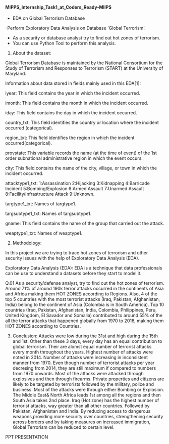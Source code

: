 #### MIPPS_Internship_Task1_at_Coders_Ready-MIIPS
- EDA on Global Terrorism Database 


-Perform Exploratory Data Analysis on Database 'Global Terrorism'.
- As a security or database analyst try to find out hot zones of terrorism.
- You can use Python Tool to perform this analysis.

1. About the dataset:

Global Terrorism Database is maintained by the National Consortium for the Study of Terrorism and Responses to Terrorism (START) at the University of Maryland.

Information about data stored in fields mainly used in this EDA[1]:

iyear: This field contains the year in which the incident occurred.

imonth: This field contains the month in which the incident occurred.

iday: This field contains the day in which the incident occurred.

country_txt: This field identifies the country or location where the incident occurred (categorical).

region_txt: This field identifies the region in which the incident occurred(categorical).

provstate: This variable records the name (at the time of event) of the 1st order subnational administrative region in which the event occurs.

city: This field contains the name of the city, village, or town in which the incident occurred.

attacktype1_txt: 1:Assassination 2:Hijacking 3:Kidnapping 4:Barricade Incident 5:Bombing/Explosion 6:Armed Assault 7:Unarmed Assault 8:Facility/Infrastructure Attack 9:Unknown.

targtype1_txt: Names of targtype1.

targsubtype1_txt: Names of targsubtype1.

gname: This field contains the name of the group that carried out the attack.

weaptype1_txt: Names of weaptype1.

2. Methodology:

In this project we are trying to trace hot zones of terrorism and other security issues with the help of Exploratory Data Analysis (EDA).

Exploratory Data Analysis (EDA): EDA is a technique that data professionals can be use to understand a datasets before they start to model it.

Q.01 As a security/defense analyst, try to find out the hot zones of terrorism.
Around 71% of around 190k terror attacks occurred in the continents of Asia and Africa making them HOT ZONES according to Regions.
Also, 4 of the top 5 countries with the most terrorist attacks (Iraq, Pakistan, Afghanistan, India) belong to the continent of Asia (Colombia is in South America). Top 10 countries (Iraq, Pakistan, Afghanistan, India, Colombia, Philippines, Peru, United Kingdom, El Savador and Somalia) contributed to around 55% of the all the terror attacks that happened globally from 1970 to 2018, making them HOT ZONES according to Countries.


3. Conclusion:
Attacks were low during the 31st and high during the 15th and 1st. Other than these 3 days, every day has an equal contribution to global terrorism.
Their are alomst equal number of terrorist attacks every month throughout the years.
Highest number of attacks were noted in 2014. Number of attacks were increasing in inconsistent manner from 1970. Even though number of terrorist attacks per year decresing from 2014, they are still maximum if compared to numbers from 1970 onwards.
Most of the attacks were attacked through explosives and then through firearms.
Private properties and citizens are likely to be targeted by terrorists followed by the military, police and business.
Most of the attacks were through either Bombing or Explosion.
The Middle East& North Africa leads 1st among all the regions and then South Asia takes 2nd place.
Iraq (Hot zone) has the highest number of terrorist attacks, way greater than all other countries. Followed by Pakistan, Afghanistan and India.
By reducing access to dangerous weapons,providing more security over countries, strengthening security across borders and by taking measures on increased immigration, Global Terrorism can be reduced to certain level.


PPT PRESENTATION

